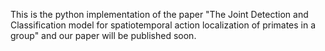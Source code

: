 <p>
  This is the python implementation of the paper "The Joint Detection and Classification model for spatiotemporal action localization of primates in a group" and our paper will be published soon.
</p>
